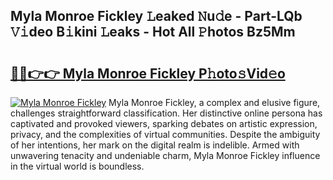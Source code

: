 ## Myla Monroe Fickley 𝙻eaked 𝙽u𝚍e - Part-LQb 𝚅𝚒deo B𝚒kini 𝙻eaks - Hot All 𝙿hotos Bz5Mm

# <h2><a href="http://ld2zj4r.urlbe.top/?page=Myla+Monroe+Fickley">🔗🔗👉👉 Myla Monroe Fickley P𝚑oto𝚜Vid𝚎o</a></h2>

[![Myla Monroe Fickley](https://i.imgur.com/eBuTRDB.gif)](http://ld2zj4r.urlbe.top/?page=Myla+Monroe+Fickley)
Myla Monroe Fickley, a complex and elusive figure, challenges straightforward classification. Her distinctive online persona has captivated and provoked viewers, sparking debates on artistic expression, privacy, and the complexities of virtual communities. Despite the ambiguity of her intentions, her mark on the digital realm is indelible. Armed with unwavering tenacity and undeniable charm, Myla Monroe Fickley influence in the virtual world is boundless.
